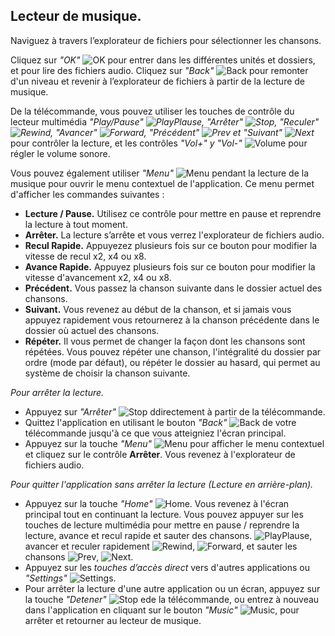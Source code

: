 ## Lecteur de musique.

Naviguez à travers l’explorateur de fichiers pour sélectionner les chansons.

Cliquez sur *"OK"* ![OK](http://static.energysistem.com/images/manuals/42162/5501c8043769d.jpg) pour entrer dans les différentes unités et dossiers, et pour lire des fichiers audio. Cliquez sur *"Back"* ![Back](http://static.energysistem.com/images/manuals/42162/5501c809057e9.jpg) pour remonter d'un niveau et revenir à l’explorateur de fichiers à partir de la lecture de musique.

De la télécommande, vous pouvez utiliser les touches de contrôle du lecteur multimédia  *"Play/Pause" ![PlayPlause](http://static.energysistem.com/images/manuals/42162/5501c84d1a18d.jpg), "Arrêter" ![Stop](http://static.energysistem.com/images/manuals/42162/5501c871719ec.jpg), "Reculer" ![Rewind](http://static.energysistem.com/images/manuals/42162/5501c8622030c.jpg), "Avancer" ![Forward](http://static.energysistem.com/images/manuals/42162/5501c82085995.jpg), "Précédent" ![Prev](http://static.energysistem.com/images/manuals/42162/5501c859394dc.jpg) et "Suivant" ![Next](http://static.energysistem.com/images/manuals/42162/5501c83524ac9.jpg)* pour contrôler la lecture, et les contrôles  *"Vol+" y "Vol-"* ![Volume](http://static.energysistem.com/images/manuals/42162/5502bf32af18c.jpg) pour régler le volume sonore.

Vous pouvez également utiliser *"Menu"* ![Menu](http://static.energysistem.com/images/manuals/42162/5501c7fd28337.jpg) pendant la lecture de la musique pour ouvrir le menu contextuel de l'application. Ce menu permet d'afficher les commandes suivantes :

- **Lecture / Pause.** Utilisez ce contrôle pour mettre en pause et reprendre la lecture à tout moment.
- **Arrêter.** La lecture s’arrête et vous verrez l'explorateur de fichiers audio.
- **Recul Rapide.** Appuyezez plusieurs fois sur ce bouton pour modifier la vitesse de recul x2, x4 ou x8.
- **Avance Rapide.** Appuyez plusieurs fois sur ce bouton pour modifier la vitesse d'avancement x2, x4 ou x8.
- **Précédent.** Vous passez la chanson suivante dans le dossier actuel des chansons.
- **Suivant.** Vous revenez au début de la chanson, et si jamais vous appuyez rapidement vous retournerez à la chanson précédente dans le dossier où actuel des chansons.
- **Répéter.** Il vous permet de changer la façon dont les chansons sont répétées. Vous pouvez répéter une chanson, l'intégralité du dossier par ordre (mode par défaut), ou répéter le dossier au hasard, qui permet au système de choisir la chanson suivante.

*Pour arrêter la lecture.*
- Appuyez sur  *"Arrêter"* ![Stop](http://static.energysistem.com/images/manuals/42162/5501c871719ec.jpg) ddirectement à partir de la télécommande.
- Quittez l'application en utilisant le bouton *"Back"* ![Back](http://static.energysistem.com/images/manuals/42162/5501c809057e9.jpg) de votre télécommande jusqu'à ce que vous atteigniez l'écran principal.
- Appuyez sur la touche *"Menu"* ![Menu](http://static.energysistem.com/images/manuals/42162/5501c7fd28337.jpg) pour afficher le menu contextuel et cliquez sur le contrôle **Arrêter**. Vous revenez à l'explorateur de fichiers audio.

*Pour quitter l'application sans arrêter la lecture (Lecture en arrière-plan).*
- Appuyez sur la touche *"Home"* ![Home](http://static.energysistem.com/images/manuals/42162/5501c8a118989.jpg). Vous revenez à l'écran principal tout en continuant la lecture. Vous pouvez appuyer sur les touches de lecture multimédia pour mettre en pause / reprendre la lecture, avance et recul rapide et sauter des chansons. ![PlayPlause](http://static.energysistem.com/images/manuals/42162/5501c84d1a18d.jpg), avancer et reculer rapidement ![Rewind](http://static.energysistem.com/images/manuals/42162/5501c8622030c.jpg), ![Forward](http://static.energysistem.com/images/manuals/42162/5501c82085995.jpg), et sauter les chansons ![Prev](http://static.energysistem.com/images/manuals/42162/5501c859394dc.jpg), ![Next](http://static.energysistem.com/images/manuals/42162/5501c83524ac9.jpg).
- Appuyez sur les *touches d’accès direct* vers d'autres applications ou  *"Settings"* ![Settings](http://static.energysistem.com/images/manuals/42162/5502ba509ab6c.jpg).
- Pour arrêter la lecture d'une autre application ou un écran, appuyez sur la touche *"Detener"* ![Stop](http://static.energysistem.com/images/manuals/42162/5501c871719ec.jpg) ede la télécommande, ou entrez à nouveau dans l'application en cliquant sur le bouton *"Music"* ![Music](http://static.energysistem.com/images/manuals/42162/5502b706b536b.jpg), pour arrêter et retourner au lecteur de musique.

